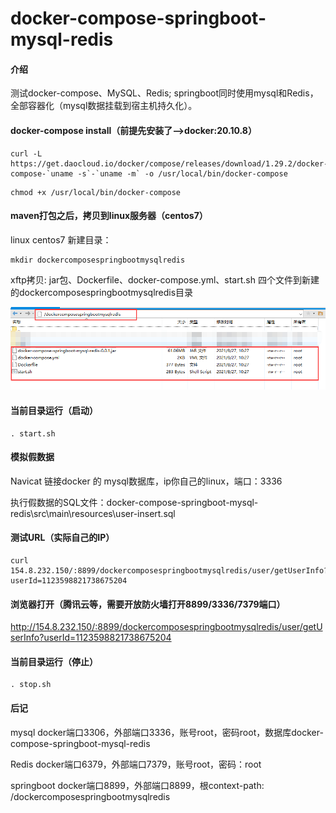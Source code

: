 # docker-compose-springboot-mysql-redis

#### 介绍
测试docker-compose、MySQL、Redis; springboot同时使用mysql和Redis，全部容器化（mysql数据挂载到宿主机持久化）。

#### docker-compose install（前提先安装了-->docker:20.10.8）
```shell
curl -L https://get.daocloud.io/docker/compose/releases/download/1.29.2/docker-compose-`uname -s`-`uname -m` -o /usr/local/bin/docker-compose 
```
```shell
chmod +x /usr/local/bin/docker-compose
```
#### maven打包之后，拷贝到linux服务器（centos7）
linux centos7 新建目录：
```shell
mkdir dockercomposespringbootmysqlredis
```
xftp拷贝: jar包、Dockerfile、docker-compose.yml、start.sh 四个文件到新建的dockercomposespringbootmysqlredis目录

![avatar](linux_centos7_目录.png)
#### 当前目录运行（启动）
```shell
. start.sh
```
#### 模拟假数据
Navicat 链接docker 的 mysql数据库，ip你自己的linux，端口：3336

执行假数据的SQL文件：docker-compose-springboot-mysql-redis\src\main\resources\user-insert.sql

#### 测试URL（实际自己的IP）
```shell
curl 154.8.232.150/:8899/dockercomposespringbootmysqlredis/user/getUserInfo?userId=1123598821738675204
```
#### 浏览器打开（腾讯云等，需要开放防火墙打开8899/3336/7379端口）
http://154.8.232.150/:8899/dockercomposespringbootmysqlredis/user/getUserInfo?userId=1123598821738675204

#### 当前目录运行（停止）
```shell
. stop.sh
```
#### 后记
mysql docker端口3306，外部端口3336，账号root，密码root，数据库docker-compose-springboot-mysql-redis

Redis docker端口6379，外部端口7379，账号root，密码：root

springboot docker端口8899，外部端口8899，根context-path: /dockercomposespringbootmysqlredis